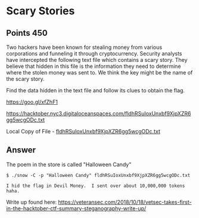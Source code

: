 # Scary Stories

## Points 450

Two hackers have been known for stealing money from various corporations and funneling it through cryptocurrency. Security analysts have intercepted the following text file which contains a scary story. They believe that hidden in this file is the information they need to determine where the stolen money was sent to. We think the key might be the name of the scary story.

Find the data hidden in the text file and follow its clues to obtain the flag.

https://goo.gl/xfZhF1

https://hacktober.nyc3.digitaloceanspaces.com/fldhRSuIoxUnxbf9XjpXZR6gg5wcgODc.txt

Local Copy of File - [fldhRSuIoxUnxbf9XjpXZR6gg5wcgODc.txt](files/fldhRSuIoxUnxbf9XjpXZR6gg5wcgODc.txt)

## Answer

The poem in the store is called "Halloween Candy"

```
$ ./snow -C -p "Halloween Candy" fldhRSuIoxUnxbf9XjpXZR6gg5wcgODc.txt

I hid the flag in Devil Money.  I sent over about 10,000,000 tokens haha.
```

Write up found here: https://veteransec.com/2018/10/18/vetsec-takes-first-in-the-hacktober-ctf-summary-steganography-write-up/